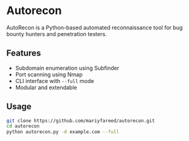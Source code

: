 # Autorecon
AutoRecon is a Python-based automated reconnaissance tool for bug bounty hunters and penetration testers.

## Features

- Subdomain enumeration using Subfinder
- Port scanning using Nmap
- CLI interface with `--full` mode
- Modular and extendable

## Usage

```bash
git clone https://github.com/mariyfareed/autorecon.git
cd autorecon
python autorecon.py -d example.com --full
